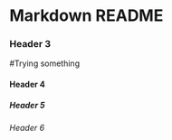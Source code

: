 <h1>Markdown README</h1>
<h3>Header 3</h3>
#Trying something
<h4>Header 4</h4>
<h5>Header 5</h5>
<h6>Header 6</h6>
